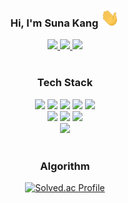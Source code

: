 <h3 align="center"> Hi, I'm Suna Kang <img src="https://raw.githubusercontent.com/parth-27/parth-27/master/Hi.gif" width="30px"></h3>
<div align="center">
  <a href="https://k-ang.tistory.com/" target="_blank">
    <img src="https://img.shields.io/badge/My Blog-FD3A5C?style=flat-square&logo=tvtime&logoColor=white"/>
  <a/>
  <a href="mailto:acrnm148@gmail.com" target="_blank">
    <img src="https://img.shields.io/badge/acrnm148@gmail.com-EA4335?style=flat-square&logo=Gmail&logoColor=white"/>
  <a/>
  <a href="https://sunakang.notion.site/sunakang/df20017a98a8444d96c2b75a3e380214" target="_blank">
    <img src="https://img.shields.io/badge/Portfolio-darkgray?style=flat-square&logo=Notion&logoColor=white"/>
  <a/>
</div>

<br/>

<h3 align="center"> Tech Stack </h3>

<div align="center">
  <img src="https://img.shields.io/badge/C/C++-00599C?style=flat-square&logo=c%2B%2B&logoColor=white">
  <img src="https://img.shields.io/badge/Java-007396?style=flat-square&logo=OpenJDK&logoColor=white"/>
  <img src="https://img.shields.io/badge/JavaScript-F7DF1E?style=flat-square&logo=JavaScript&logoColor=white"/>
   <img src="https://img.shields.io/badge/HTML-E34F26?style=flat-square&logo=html5&logoColor=white">
    <img src="https://img.shields.io/badge/CSS-1572B6?style=flat-square&logo=css3&logoColor=white">
  <!--<img src="https://img.shields.io/badge/Python-3776AB?style=flat-square&logo=Python&logoColor=white"/>-->
  <br/>
  <img src="https://img.shields.io/badge/Spring-6DB33F?style=flat-square&logo=Spring&logoColor=white">
  <img src="https://img.shields.io/badge/SpringBoot-6DB33F?style=flat-square&logo=Spring&logoColor=white"/>
  <!--<img src="https://img.shields.io/badge/Vue.js-4FC08D?style=flat-square&logo=Vue.js&logoColor=white"/>-->
  <img src="https://img.shields.io/badge/MySQL-4479A1?style=flat-square&logo=MySQL&logoColor=white"/>
  <br/>
  <img src="https://img.shields.io/badge/Git-F05032?style=flat-square&logo=Git&logoColor=white"/>
  <!--<img src="https://img.shields.io/badge/Jira-0052CC?style=flat-square&logo=Jira&logoColor=white"/>-->
</div>
  
<br/>

<h3 align="center"> Algorithm </h3>
<div align="center">
  
[![Solved.ac Profile](http://mazassumnida.wtf/api/v2/generate_badge?boj=acrnm148)](https://solved.ac/profile/acrnm148)
  
</div>
